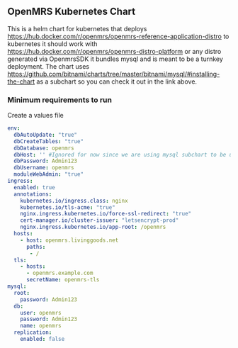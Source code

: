 ## OpenMRS Kubernetes Chart

This is a helm  chart for kubernetes that deploys https://hub.docker.com/r/openmrs/openmrs-reference-application-distro to kubernetes it should work with https://hub.docker.com/r/openmrs/openmrs-distro-platform or any distro generated via OpenmrsSDK it bundles mysql and is meant to be a turnkey deployment. The chart uses https://github.com/bitnami/charts/tree/master/bitnami/mysql/#installing-the-chart as a subchart so you can check it out in the link above.
### Minimum requirements to run

Create a values file
```yaml
env:
  dbAutoUpdate: "true"
  dbCreateTables: "true"
  dbDatabase: openmrs
  dbHost: '' #Ignored for now since we are using mysql subchart to be used when using external db
  dbPassword: Admin123
  dbUsername: openmrs
  moduleWebAdmin: "true"
ingress:
  enabled: true
  annotations:
    kubernetes.io/ingress.class: nginx
    kubernetes.io/tls-acme: "true"
    nginx.ingress.kubernetes.io/force-ssl-redirect: "true"
    cert-manager.io/cluster-issuer: "letsencrypt-prod"
    nginx.ingress.kubernetes.io/app-root: /openmrs
  hosts:
    - host: openmrs.livinggoods.net
      paths:
       - /
  tls:
    - hosts:
      - openmrs.example.com
      secretName: openmrs-tls
mysql:
  root:
    password: Admin123
  db:
    user: openmrs
    password: Admin123
    name: openmrs
  replication:
    enabled: false
```